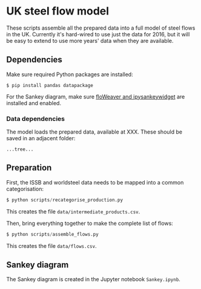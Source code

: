 # UK steel flow model

These scripts assemble all the prepared data into a full model of steel flows in
the UK. Currently it's hard-wired to use just the data for 2016, but it will be
easy to extend to use more years' data when they are available.

## Dependencies

Make sure required Python packages are installed:

```shell
$ pip install pandas datapackage
```

For the Sankey diagram, make sure [floWeaver and
ipysankeywidget](https://github.com/ricklupton/floweaver) are installed and
enabled.

### Data dependencies

The model loads the prepared data, available at XXX. These should be saved in an
adjacent folder:

```
...tree...
```

## Preparation

First, the ISSB and worldsteel data needs to be mapped into a common
categorisation:

```python
$ python scripts/recategorise_production.py
```

This creates the file `data/intermediate_products.csv`.

Then, bring everything together to make the complete list of flows:

```python
$ python scripts/assemble_flows.py
```

This creates the file `data/flows.csv`.

## Sankey diagram

The Sankey diagram is created in the Jupyter notebook `Sankey.ipynb`.

